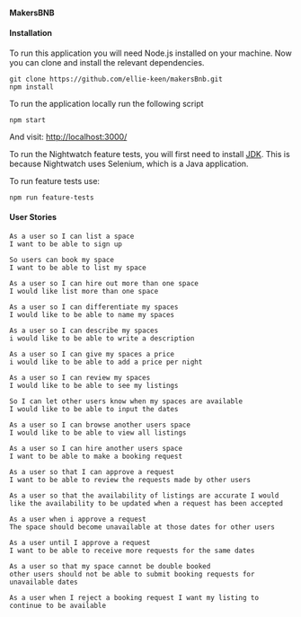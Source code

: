 #### MakersBNB



#### Installation

To run this application you will need Node.js installed on your machine. Now you can clone and install the relevant dependencies.

```
git clone https://github.com/ellie-keen/makersBnb.git
npm install
```

To run the application locally run the following script

```
npm start
```

And visit: [http://localhost:3000/](http://localhost:3000/)

To run the Nightwatch feature tests, you will first need to install [JDK](http://www.oracle.com/technetwork/java/javase/downloads/index.html). This is because Nightwatch uses Selenium, which is a Java application.

To run feature tests use:

```
npm run feature-tests
```



#### User Stories

```
As a user so I can list a space
I want to be able to sign up

So users can book my space
I want to be able to list my space

As a user so I can hire out more than one space
I would like list more than one space

As a user so I can differentiate my spaces
I would like to be able to name my spaces

As a user so I can describe my spaces
i would like to be able to write a description

As a user so I can give my spaces a price
i would like to be able to add a price per night

As a user so I can review my spaces
I would like to be able to see my listings

So I can let other users know when my spaces are available
I would like to be able to input the dates

As a user so I can browse another users space
I would like to be able to view all listings

As a user so I can hire another users space
I want to be able to make a booking request

As a user so that I can approve a request
I want to be able to review the requests made by other users

As a user so that the availability of listings are accurate I would like the availability to be updated when a request has been accepted

As a user when i approve a request
The space should become unavailable at those dates for other users

As a user until I approve a request
I want to be able to receive more requests for the same dates

As a user so that my space cannot be double booked
other users should not be able to submit booking requests for unavailable dates

As a user when I reject a booking request I want my listing to continue to be available

```
